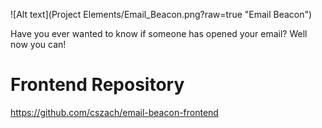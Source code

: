 
![Alt text](Project Elements/Email_Beacon.png?raw=true "Email Beacon")


Have you ever wanted to know if someone has opened your email? Well now you can! 

# Frontend Repository
https://github.com/cszach/email-beacon-frontend
